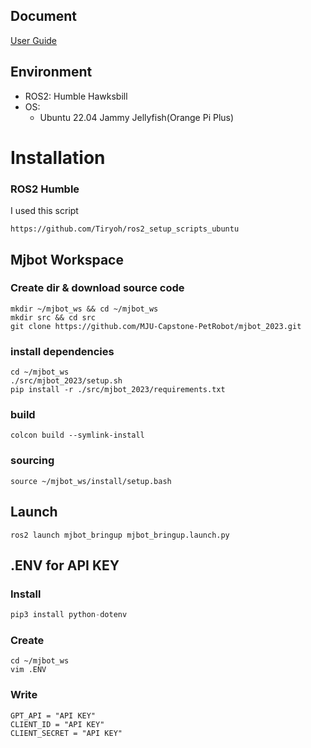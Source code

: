 ## Document
[User Guide](User_Guide.md)

## Environment

- ROS2: Humble Hawksbill
- OS:
    - Ubuntu 22.04 Jammy Jellyfish(Orange Pi Plus)

# Installation
### ROS2 Humble

I used this script

```shell
https://github.com/Tiryoh/ros2_setup_scripts_ubuntu
```

## Mjbot Workspace

### Create dir & download source code
```shell
mkdir ~/mjbot_ws && cd ~/mjbot_ws
mkdir src && cd src
git clone https://github.com/MJU-Capstone-PetRobot/mjbot_2023.git
```


### install dependencies

```shell
cd ~/mjbot_ws
./src/mjbot_2023/setup.sh
pip install -r ./src/mjbot_2023/requirements.txt
```

### build
```shell
colcon build --symlink-install
```

### sourcing

```shell
source ~/mjbot_ws/install/setup.bash
```


## Launch

```shell
ros2 launch mjbot_bringup mjbot_bringup.launch.py
```

## .ENV for API KEY

### Install 

```python
pip3 install python-dotenv
```

### Create
```shell
cd ~/mjbot_ws
vim .ENV
```

### Write

```shell
GPT_API = "API KEY"
CLIENT_ID = "API KEY"
CLIENT_SECRET = "API KEY"
```
